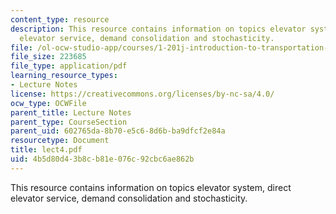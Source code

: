 ```yaml
---
content_type: resource
description: This resource contains information on topics elevator system, direct
  elevator service, demand consolidation and stochasticity.
file: /ol-ocw-studio-app/courses/1-201j-introduction-to-transportation-systems-fall-2006/4b5d80d43b8cb81e076c92cbc6ae862b_lect4.pdf
file_size: 223685
file_type: application/pdf
learning_resource_types:
- Lecture Notes
license: https://creativecommons.org/licenses/by-nc-sa/4.0/
ocw_type: OCWFile
parent_title: Lecture Notes
parent_type: CourseSection
parent_uid: 602765da-8b70-e5c6-8d6b-ba9dfcf2e84a
resourcetype: Document
title: lect4.pdf
uid: 4b5d80d4-3b8c-b81e-076c-92cbc6ae862b
---
```

This resource contains information on topics elevator system, direct elevator service, demand consolidation and stochasticity.